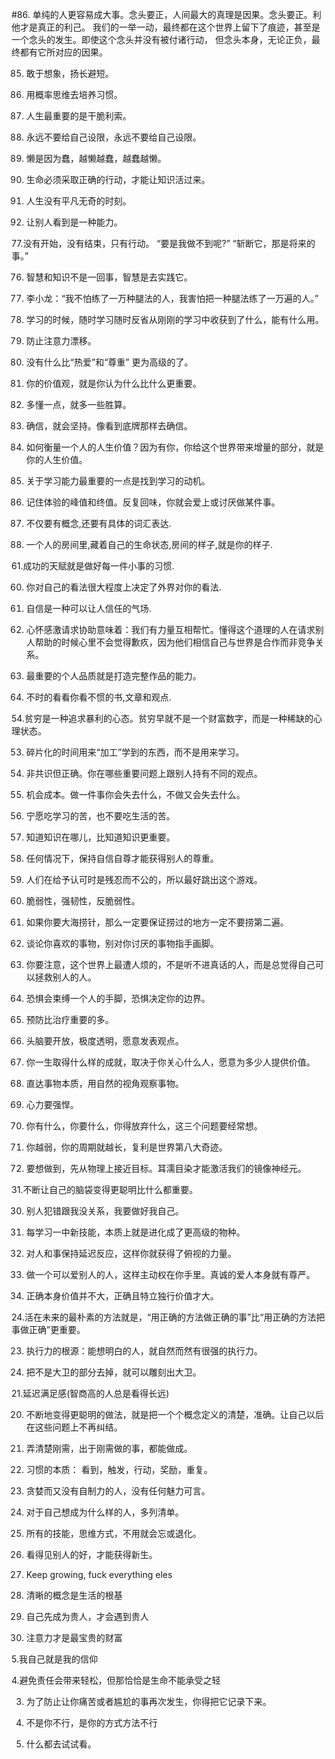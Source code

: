 

#86. 单纯的人更容易成大事。念头要正，人间最大的真理是因果。念头要正。利他才是真正的利己。
    我们的一举一动，最终都在这个世界上留下了痕迹，甚至是一个念头的发生。即使这个念头并没有被付诸行动，
	但念头本身，无论正负，最终都有它所对应的因果。

85.  敢于想象，扬长避短。

84.  用概率思维去培养习惯。

83.  人生最重要的是干脆利索。

82. 永远不要给自己设限，永远不要给自己设限。
81. 懒是因为蠢，越懒越蠢，越蠢越懒。
80. 生命必须采取正确的行动，才能让知识活过来。

79. 人生没有平凡无奇的时刻。

78. 让别人看到是一种能力。

77.没有开始，没有结束，只有行动。
       “要是我做不到呢?” 
        “斩断它，那是将来的事。”

76. 智慧和知识不是一回事，智慧是去实践它。

75. 李小龙：“我不怕练了一万种腿法的人，我害怕把一种腿法练了一万遍的人。”

74. 学习的时候，随时学习随时反省从刚刚的学习中收获到了什么，能有什么用。

73.  防止注意力漂移。

72. 没有什么比“热爱”和“尊重” 更为高级的了。

71. 你的价值观，就是你认为什么比什么更重要。

70.  多懂一点，就多一些胜算。

69. 确信，就会坚持。像看到底牌那样去确信。

68.  如何衡量一个人的人生价值？因为有你，你给这个世界带来增量的部分，就是你的人生价值。

67. 关于学习能力最重要的一点是找到学习的动机。

66. 记住体验的峰值和终值。反复回味，你就会爱上或讨厌做某件事。

64.  不仅要有概念,还要有具体的词汇表达.

62. 一个人的房间里,藏着自己的生命状态,房间的样子,就是你的样子.

61.成功的天赋就是做好每一件小事的习惯.

60. 你对自己的看法很大程度上决定了外界对你的看法.

59. 自信是一种可以让人信任的气场.

58. 心怀感激请求协助意味着：我们有力量互相帮忙。懂得这个道理的人在请求别人帮助的时候心里不会觉得歉疚，因为他们相信自己与世界是合作而非竞争关系。

57. 最重要的个人品质就是打造完整作品的能力。

56.  不时的看看你看不惯的书,文章和观点.

54.贫穷是一种追求暴利的心态。贫穷早就不是一个财富数字，而是一种稀缺的心理状态。

53. 碎片化的时间用来“加工”学到的东西，而不是用来学习。

52.  非共识但正确。你在哪些重要问题上跟别人持有不同的观点。

51.  机会成本。做一件事你会失去什么，不做又会失去什么。

50. 宁愿吃学习的苦，也不要吃生活的苦。

49.  知道知识在哪儿，比知道知识更重要。

48. 任何情况下，保持自信自尊才能获得别人的尊重。

47.  人们在给予认可时是残忍而不公的，所以最好跳出这个游戏。


45. 脆弱性，强韧性，反脆弱性。

44. 如果你要大海捞针，那么一定要保证捞过的地方一定不要捞第二遍。

43.   谈论你喜欢的事物，别对你讨厌的事物指手画脚。

42.  你要注意，这个世界上最遭人烦的，不是听不进真话的人，而是总觉得自己可以拯救别人的人。

41. 恐惧会束缚一个人的手脚，恐惧决定你的边界。

40. 预防比治疗重要的多。

39.  头脑要开放，极度透明，愿意发表观点。

37. 你一生取得什么样的成就，取决于你关心什么人，愿意为多少人提供价值。

36.  直达事物本质，用自然的视角观察事物。

35.  心力要强悍。

34.   你有什么，你要什么，你得放弃什么，这三个问题要经常想。     

33.  你越弱，你的周期就越长，复利是世界第八大奇迹。

32. 要想做到，先从物理上接近目标。耳濡目染才能激活我们的镜像神经元。

31.不断让自己的脑袋变得更聪明比什么都重要。

30.  别人犯错跟我没关系，我要做好我自己。

29.   每学习一中新技能，本质上就是进化成了更高级的物种。


27.  对人和事保持延迟反应，这样你就获得了俯视的力量。

26.  做一个可以爱别人的人，这样主动权在你手里。真诚的爱人本身就有尊严。

25. 正确本身价值并不大，正确且特立独行价值才大。 

24.活在未来的最朴素的方法就是，“用正确的方法做正确的事”比“用正确的方法把事做正确”更重要。 

23. 执行力的根源：能想明白的人，就自然而然有很强的执行力。

22. 把不是大卫的部分去掉，就可以雕刻出大卫。

21.延迟满足感(智商高的人总是看得长远)

20. 不断地变得更聪明的做法，就是把一个个概念定义的清楚，准确。让自己以后在这些问题上不再纠结。 

19. 弄清楚刚需，出于刚需做的事，都能做成。 

18. 习惯的本质： 看到，触发，行动，奖励，重复。

14. 贪婪而又没有自制力的人，没有任何魅力可言。 

12. 对于自己想成为什么样的人，多列清单。

11. 所有的技能，思维方式，不用就会忘或退化。

10. 看得见别人的好，才能获得新生。

9. Keep growing, fuck everything eles

8. 清晰的概念是生活的根基

7. 自己先成为贵人，才会遇到贵人

6. 注意力才是最宝贵的财富

5.我自己就是我的信仰

4.避免责任会带来轻松，但那恰恰是生命不能承受之轻

3. 为了防止让你痛苦或者尴尬的事再次发生，你得把它记录下来。

1. 不是你不行，是你的方式方法不行

0. 什么都去试试看。


